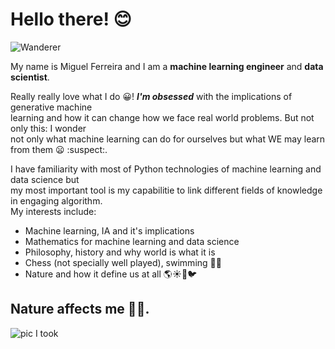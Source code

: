 # Hello there! 😊

![Wanderer](https://artincontext.org/wp-content/uploads/2022/05/Wanderer-Above-the-Sea-of-Fog-by-Caspar-David-Friedrich-848x530.jpg)

My name is Miguel Ferreira and I am a **machine learning engineer** and **data scientist**.

Really really love what I do 😀! ***I'm obsessed*** with the implications of generative machine <br>
learning and how it can change how we face real world problems. But not only this: I wonder <br>
not only what machine learning can do for ourselves but what WE may learn from them 😦 :suspect:.

I have familiarity with most of Python technologies of machine learning and data science but <br>
my most important tool is my capabilitie to link different fields of knowledge in engaging algorithm. <br>
My interests include:

- Machine learning, IA and it's implications
- Mathematics for machine learning and data science
- Philosophy, history and why world is what it is
- Chess (not specially well played), swimming 🏊‍♂️
- Nature and how it define us at all 🌎☀️🌊🐦

## Nature affects me 🌳🌋.

![pic I took]()
